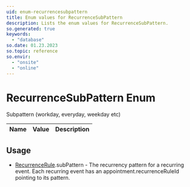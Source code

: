```yaml
---
uid: enum-recurrencesubpattern
title: Enum values for RecurrenceSubPattern
description: Lists the enum values for RecurrenceSubPattern.
so.generated: true
keywords:
  - "database"
so.date: 01.23.2023
so.topic: reference
so.envir:
  - "onsite"
  - "online"
---
```


# RecurrenceSubPattern Enum

Subpattern (workday, everyday, weekday etc)

| Name | Value | Description |
|------|-------|-------------|

## Usage

* [RecurrenceRule](../recurrencerule.md).subPattern - The recurrency pattern for a recurring event. Each recurring event has an appointment.recurrenceRuleId pointing to its pattern.
